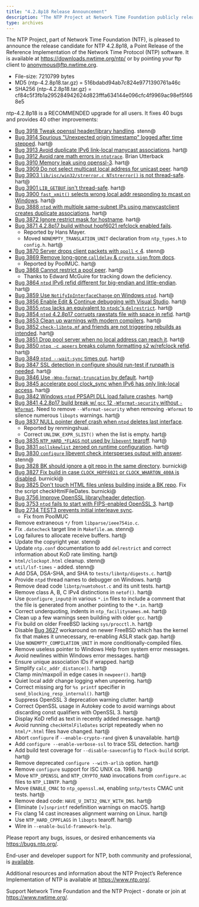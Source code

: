```yaml
---
title: "4.2.8p18 Release Announcement"
description: "The NTP Project at Network Time Foundation publicly released NTP 4.2.8p18 on May 25, 2024. This release fixes 40 bugs and provides 40 improvement."
type: archives
---
```


The NTP Project, part of Network Time Foundation (NTF), is pleased to announce the release candidate for NTP 4.2.8p18, a Point Release of the Reference Implementation of the Network Time Protocol (NTP) software. It is available at https://downloads.nwtime.org/ntp/ or by pointing your ftp client to anonymous@ftp.nwtime.org.

* File-size: 7210799 bytes
* MD5 (ntp-4.2.8p18.tar.gz) = 516bdabd94ab7c824e9771390761a46c
* SHA256 (ntp-4.2.8p18.tar.gz) = cf84c5f3fb1a295284942624d823fffa634144e096cfc4f9969ac98ef5f468e5

ntp-4.2.8p18 is a RECOMMENDED upgrade for all users. It fixes 40 bugs and provides 40 other improvements:

* [Bug 3918 Tweak openssl header/library handling](https://bugs.ntp.org/3918). stenn@
* [Bug 3914 Spurious "Unexpected origin timestamp" logged after time stepped](https://bugs.ntp.org/3914). hart@
* [Bug 3913 Avoid duplicate IPv6 link-local manycast associations](https://bugs.ntp.org/3913). hart@
* [Bug 3912 Avoid rare math errors in `ntptrace`](https://bugs.ntp.org/3912). Brian Utterback
* [Bug 3910 Memory leak using openssl-3](https://bugs.ntp.org/3910). hart@
* [Bug 3909 Do not select multicast local address for unicast peer](https://bugs.ntp.org/3909). hart@
* [Bug 3903 `lib/isc/win32/strerror.c NTstrerror()` is not thread-safe](https://bugs.ntp.org/3903). hart@
* [Bug 3901 `LIB_GETBUF` isn't thread-safe](https://bugs.ntp.org/3901). hart@
* [Bug 3900 `fast_xmit()` selects wrong local addr responding to mcast on Windows](https://bugs.ntp.org/3900). hart@
* [Bug 3888 `ntpd` with multiple same-subnet IPs using manycastclient creates duplicate associations](https://bugs.ntp.org/3888). hart@
* [Bug 3872 Ignore restrict mask for hostname](https://bugs.ntp.org/3872). hart@
* [Bug 3871 4.2.8p17 build without hopf6021 refclock enabled fails](https://bugs.ntp.org/3871).
  * Reported by Hans Mayer. 
  * Moved `NONEMPTY_TRANSLATION_UNIT` declaration from `ntp_types.h` to `config.h`. hart@
* [Bug 3870 Server drops client packets with `ppoll` < 4](https://bugs.ntp.org/3870). stenn@
* [Bug 3869 Remove long-gone `calldelay` & `crypto sign` from docs](https://bugs.ntp.org/3869).
  * Reported by PoolMUC. hart@
* [Bug 3868 Cannot restrict a pool peer](https://bugs.ntp.org/3868). hart@ 
  * Thanks to Edward McGuire for tracking down the deficiency.
* [Bug 3864 `ntpd` IPv6 refid different for big-endian and little-endian](https://bugs.ntp.org/3864). hart@
* [Bug 3859 Use `NotifyIpInterfaceChange` on Windows `ntpd`](https://bugs.ntp.org/3859). hart@
* [Bug 3856 Enable Edit & Continue debugging with Visual Studio](https://bugs.ntp.org/3856). hart@
* [Bug 3855 `ntpq` lacks an equivalent to `ntpdc`'s `delrestrict`](https://bugs.ntp.org/3855). hart@
* [Bug 3854 `ntpd` 4.2.8p17 corrupts rawstats file with space in refid](https://bugs.ntp.org/3854). hart@
* [Bug 3853 Clean up warnings with modern compilers](https://bugs.ntp.org/3853). hart@
* [Bug 3852 `check-libntp.mf` and friends are not triggering rebuilds as intended](https://bugs.ntp.org/3852). hart@
* [Bug 3851 Drop pool server when no local address can reach it](https://bugs.ntp.org/3851). hart@
* [Bug 3850 `ntpq -c apeers` breaks column formatting s2 w/refclock refid](https://bugs.ntp.org/3850). hart@
* [Bug 3849 `ntpd --wait-sync` times out](https://bugs.ntp.org/3849). hart@
* [Bug 3847 SSL detection in configure should run-test if runpath is needed](https://bugs.ntp.org/3847). hart@
* [Bug 3846 Use `-Wno-format-truncation` by default](https://bugs.ntp.org/3846). hart@
* [Bug 3845 accelerate pool clock_sync when IPv6 has only link-local access](https://bugs.ntp.org/3845). hart@
* [Bug 3842 Windows `ntpd` PPSAPI DLL load failure crashes](https://bugs.ntp.org/3842). hart@
* [Bug 3841 4.2.8p17 build break w/ `gcc` 12 `-Wformat-security` without `-Wformat`](https://bugs.ntp.org/3841). Need to remove `--Wformat-security` when removing `-Wformat` to silence numerous `libopts` warnings. hart@
* [Bug 3837 NULL pointer deref crash when `ntpd` deletes last interface](https://bugs.ntp.org/3837).
  * Reported by renmingshuai. 
  * Correct `UNLINK_EXPR_SLIST()` when the list is empty. hart@
* [Bug 3835 `NTP_HARD_*FLAGS` not used by l`ibevent` tearoff](https://bugs.ntp.org/3835). hart@
* [Bug 3831 `pollskewlist` zeroed on runtime configuration](https://bugs.ntp.org/3831). hart@
* [Bug 3830 `configure` libevent check intersperses output with answer](https://bugs.ntp.org/3830). stenn@
* [Bug 3828 BK should ignore a git repo in the same directory](https://bugs.ntp.org/3828). burnicki@
* [Bug 3827 Fix build in case `CLOCK_HOPF6021` or `CLOCK_WHARTON_400A` is disabled](https://bugs.ntp.org/3827). burnicki@
* [Bug 3825 Don't touch HTML files unless building inside a BK repo](https://bugs.ntp.org/3825). Fix the script checkHtmlFileDates. burnicki@
* [Bug 3756 Improve OpenSSL library/header detection](https://bugs.ntp.org/3756).
* [Bug 3753 `ntpd` fails to start with FIPS-enabled OpenSSL 3](https://bugs.ntp.org/3753). hart@
* [Bug 2734 TEST3 prevents initial interleave sync](https://bugs.ntp.org/2734).
  * Fix from PoolMUC
* Remove extraneous `*/` from `libparse/ieee754io.c`.
* Fix `.datecheck` target line in `Makefile.am`. stenn@
* Log failures to allocate receive buffers. hart@
* Update the copyright year. stenn@
* Update `ntp.conf` documentation to add `delrestrict` and correct information about KoD rate limiting. hart@
* `html/clockopt.html` cleanup. stenn@
* `util/lsf-times` - added. stenn@
* Add DSA, DSA-SHA, and SHA to `tests/libntp/digests.c`. hart@
* Provide `ntpd` thread names to debugger on Windows. hart@
* Remove dead code `libntp/numtohost.c` and its unit tests. hart@
* Remove class A, B, C IPv4 distinctions in `netof()`. hart@
* Use `@configure_input@` in various `*.in` files to include a comment that the file is generated from another pointing to the `*.in`. hart@
* Correct underquoting, indents in `ntp_facilitynames.m4`. hart@
* Clean up a few warnings seen building with older `gcc`. hart@
* Fix build on older FreeBSD lacking `sys/procctl.h`. hart@
* Disable [Bug 3627](https://bugs.ntp.org/3627) workaround on newer FreeBSD which has the kernel fix that makes it unnecessary, re-enabling ASLR stack gap. hart@
* Use `NONEMPTY_COMPILATION_UNIT` in more conditionally-compiled files.
* Remove useless pointer to Windows Help from system error messages.
* Avoid newlines within Windows error messages. hart@
* Ensure unique association IDs if wrapped. hart@
* Simplify `calc_addr_distance()`. hart@
* Clamp min/maxpoll in edge cases in `newpeer()`. hart@
* Quiet local addr change logging when unpeering. hart@
* Correct missing arg for `%s printf` specifier in `send_blocking_resp_internal()`. hart@
* Suppress OpenSSL 3 deprecation warning clutter. hart@
* Correct OpenSSL usage in Autokey code to avoid warnings about discarding const qualifiers with OpenSSL 3. hart@
* Display KoD refid as text in recently added message. hart@
* Avoid running `checkHtmlFileDates` script repeatedly when no `html/*.html` files have changed. hart@
* Abort `configure` if `--enable-crypto-rand` given & unavailable. hart@
* Add `configure --enable-verbose-ssl` to trace SSL detection. hart@
* Add build test coverage for `--disable-saveconfig` to `flock-build` script. hart@
* Remove deprecated `configure --with-arlib` option. hart@
* Remove `configure` support for ISC UNIX ca. 1998. hart@
* Move `NTP_OPENSSL` and `NTP_CRYPTO_RAND` invocations from `configure.ac` files to `NTP_LIBNTP`. hart@
* Move `ENABLE_CMAC` to `ntp_openssl.m4`, enabling `sntp/tests` CMAC unit tests. hart@
* Remove dead code: `HAVE_U_INT32_ONLY_WITH_DNS`. hart@
* Eliminate `[v]snprintf` redefinition warnings on macOS. hart@
* Fix clang 14 cast increases alignment warning on Linux. hart@
* Use `NTP_HARD_CPPFLAGS` in `libopts` tearoff. hart@
* Wire in `--enable-build-framework-help`.

Please report any bugs, issues, or desired enhancements via https://bugs.ntp.org/.

End-user and developer support for NTP, both community and professional, is [available](https://www.ntp.org/support/).

Additional resources and information about the NTP Project’s Reference Implementation of NTP is available at https://www.ntp.org/.

Support Network Time Foundation and the NTP Project - donate or join at https://www.nwtime.org/.
